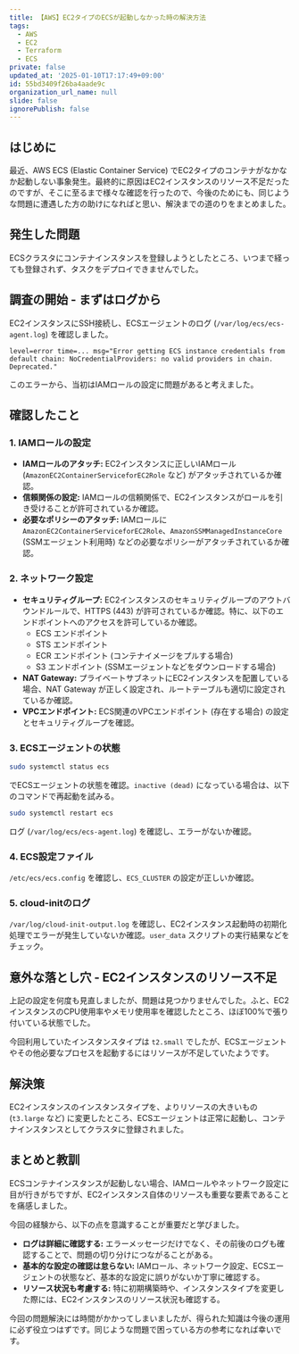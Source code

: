 ```yaml
---
title: 【AWS】EC2タイプのECSが起動しなかった時の解決方法
tags:
  - AWS
  - EC2
  - Terraform
  - ECS
private: false
updated_at: '2025-01-10T17:17:49+09:00'
id: 55bd3409f26ba4aade9c
organization_url_name: null
slide: false
ignorePublish: false
---
```

## はじめに

最近、AWS ECS (Elastic Container Service) でEC2タイプのコンテナがなかなか起動しない事象発生。最終的に原因はEC2インスタンスのリソース不足だったのですが、そこに至るまで様々な確認を行ったので、今後のためにも、同じような問題に遭遇した方の助けになればと思い、解決までの道のりをまとめました。

## 発生した問題

ECSクラスタにコンテナインスタンスを登録しようとしたところ、いつまで経っても登録されず、タスクをデプロイできませんでした。

## 調査の開始 - まずはログから

EC2インスタンスにSSH接続し、ECSエージェントのログ (`/var/log/ecs/ecs-agent.log`) を確認しました。

```
level=error time=... msg="Error getting ECS instance credentials from default chain: NoCredentialProviders: no valid providers in chain. Deprecated."
```

このエラーから、当初はIAMロールの設定に問題があると考えました。

## 確認したこと

### 1. IAMロールの設定

* **IAMロールのアタッチ:** EC2インスタンスに正しいIAMロール (`AmazonEC2ContainerServiceforEC2Role` など) がアタッチされているか確認。
* **信頼関係の設定:** IAMロールの信頼関係で、EC2インスタンスがロールを引き受けることが許可されているか確認。
* **必要なポリシーのアタッチ:** IAMロールに `AmazonEC2ContainerServiceforEC2Role`、`AmazonSSMManagedInstanceCore` (SSMエージェント利用時) などの必要なポリシーがアタッチされているか確認。

### 2. ネットワーク設定

* **セキュリティグループ:** EC2インスタンスのセキュリティグループのアウトバウンドルールで、HTTPS (443) が許可されているか確認。特に、以下のエンドポイントへのアクセスを許可しているか確認。
    * ECS エンドポイント
    * STS エンドポイント
    * ECR エンドポイント (コンテナイメージをプルする場合)
    * S3 エンドポイント (SSMエージェントなどをダウンロードする場合)
* **NAT Gateway:** プライベートサブネットにEC2インスタンスを配置している場合、NAT Gateway が正しく設定され、ルートテーブルも適切に設定されているか確認。
* **VPCエンドポイント:** ECS関連のVPCエンドポイント (存在する場合) の設定とセキュリティグループを確認。

### 3. ECSエージェントの状態

```bash
sudo systemctl status ecs
```

でECSエージェントの状態を確認。`inactive (dead)` になっている場合は、以下のコマンドで再起動を試みる。

```bash
sudo systemctl restart ecs
```

ログ (`/var/log/ecs/ecs-agent.log`) を確認し、エラーがないか確認。

### 4. ECS設定ファイル

`/etc/ecs/ecs.config` を確認し、`ECS_CLUSTER` の設定が正しいか確認。

### 5. cloud-initのログ

`/var/log/cloud-init-output.log` を確認し、EC2インスタンス起動時の初期化処理でエラーが発生していないか確認。`user_data` スクリプトの実行結果などをチェック。

## 意外な落とし穴 - EC2インスタンスのリソース不足

上記の設定を何度も見直しましたが、問題は見つかりませんでした。ふと、EC2インスタンスのCPU使用率やメモリ使用率を確認したところ、ほぼ100%で張り付いている状態でした。

今回利用していたインスタンスタイプは `t2.small` でしたが、ECSエージェントやその他必要なプロセスを起動するにはリソースが不足していたようです。

## 解決策

EC2インスタンスのインスタンスタイプを、よりリソースの大きいもの (`t3.large` など) に変更したところ、ECSエージェントは正常に起動し、コンテナインスタンスとしてクラスタに登録されました。

## まとめと教訓

ECSコンテナインスタンスが起動しない場合、IAMロールやネットワーク設定に目が行きがちですが、EC2インスタンス自体のリソースも重要な要素であることを痛感しました。

今回の経験から、以下の点を意識することが重要だと学びました。

* **ログは詳細に確認する:** エラーメッセージだけでなく、その前後のログも確認することで、問題の切り分けにつながることがある。
* **基本的な設定の確認は怠らない:** IAMロール、ネットワーク設定、ECSエージェントの状態など、基本的な設定に誤りがないか丁寧に確認する。
* **リソース状況も考慮する:** 特に初期構築時や、インスタンスタイプを変更した際には、EC2インスタンスのリソース状況も確認する。

今回の問題解決には時間がかかってしまいましたが、得られた知識は今後の運用に必ず役立つはずです。同じような問題で困っている方の参考になれば幸いです。
